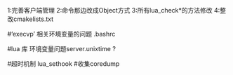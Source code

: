 ﻿
1:完善客户端管理
2:命令那边改成Object方式
3:所有lua_check*的方法修改
4:整改cmakelists.txt

#‘execvp’ 相关环境变量的问题 .bashrc

#lua 库 环境变量问题server.unixtime ?

#超时机制 
    lua_sethook
#收集coredump
    